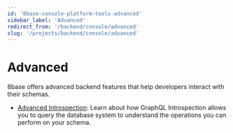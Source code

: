 ```yaml
---
id: '8base-console-platform-tools-advanced'
sidebar_label: 'Advanced'
redirect_from: '/backend/console/advanced'
slug: '/projects/backend/console/advanced'
---
```


# Advanced

8base offers advanced backend features that help developers interact with their schemas.

- [Advanced Introspection](8base-console-platform-tools-advanced-advanced-introspection.md): Learn about how GraphQL Introspection allows you to query the database system to understand the operations you can perform on your schema.
